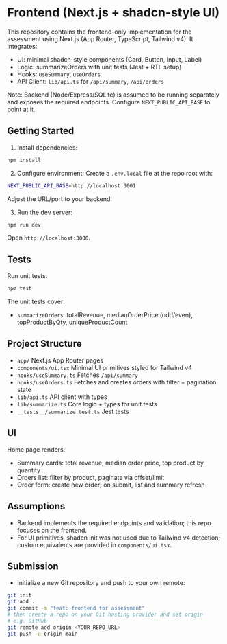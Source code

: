 # Frontend (Next.js + shadcn-style UI)

This repository contains the frontend-only implementation for the assessment using Next.js (App Router, TypeScript, Tailwind v4). It integrates:

- UI: minimal shadcn-style components (Card, Button, Input, Label)
- Logic: summarizeOrders with unit tests (Jest + RTL setup)
- Hooks: `useSummary`, `useOrders`
- API Client: `lib/api.ts` for `/api/summary`, `/api/orders`

Note: Backend (Node/Express/SQLite) is assumed to be running separately and exposes the required endpoints. Configure `NEXT_PUBLIC_API_BASE` to point at it.

## Getting Started

1) Install dependencies:
```bash
npm install
```

2) Configure environment:
Create a `.env.local` file at the repo root with:
```bash
NEXT_PUBLIC_API_BASE=http://localhost:3001
```
Adjust the URL/port to your backend.

3) Run the dev server:
```bash
npm run dev
```
Open `http://localhost:3000`.

## Tests

Run unit tests:
```bash
npm test
```

The unit tests cover:
- `summarizeOrders`: totalRevenue, medianOrderPrice (odd/even), topProductByQty, uniqueProductCount

## Project Structure

- `app/` Next.js App Router pages
- `components/ui.tsx` Minimal UI primitives styled for Tailwind v4
- `hooks/useSummary.ts` Fetches `/api/summary`
- `hooks/useOrders.ts` Fetches and creates orders with filter + pagination state
- `lib/api.ts` API client with types
- `lib/summarize.ts` Core logic + types for unit tests
- `__tests__/summarize.test.ts` Jest tests

## UI

Home page renders:
- Summary cards: total revenue, median order price, top product by quantity
- Orders list: filter by product, paginate via offset/limit
- Order form: create new order; on submit, list and summary refresh

## Assumptions

- Backend implements the required endpoints and validation; this repo focuses on the frontend.
- For UI primitives, shadcn init was not used due to Tailwind v4 detection; custom equivalents are provided in `components/ui.tsx`.

## Submission

- Initialize a new Git repository and push to your own remote:
```bash
git init
git add .
git commit -m "feat: frontend for assessment"
# then create a repo on your Git hosting provider and set origin
# e.g. GitHub
git remote add origin <YOUR_REPO_URL>
git push -u origin main
```
